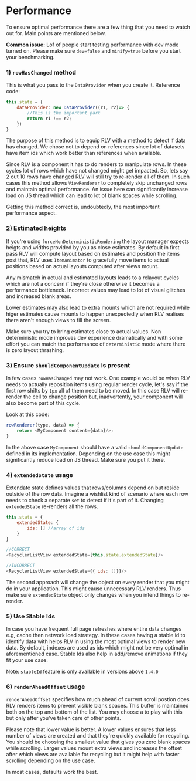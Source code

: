 # Performance
To ensure optimal performance there are a few thing that you need to watch out for. Main points are mentioned below.

**Common issue:** Lof of people start testing performance with dev mode turned on. Please make sure `dev=false` and `minify=true` before you start your benchmarking.

### 1) `rowHasChanged` method
This is what you pass to the `DataProvider` when you create it. Reference code:

```js
this.state = {
    dataProvider: new DataProvider((r1, r2)=> {
        //This is the important part
        return r1 !== r2;
    })
}
```
The purpose of this method is to equip RLV with a method to detect if data has changed. We chose not to depend on references since lot of datasets have item ids which work better than references when available.

Since RLV is a component it has to do renders to manipulate rows. In these cycles lot of rows which have not changed might get impacted. So, lets say 2 out 10 rows have changed RLV will still try to re-render all of them. In such cases this method allows `ViewRenderer` to completely skip unchanged rows and maintain optimal performance. An issue here can significantly increase load on JS thread which can lead to lot of blank spaces while scrolling.

Getting this method correct is, undoubtedly, the most important performance aspect.

### 2) Estimated heights
If you're using `forceNonDeterministicRendering` the layout manager expects heigts and widths provided by you as close estimates. By default in first pass RLV will compute layout based on estimates and position the items post that, RLV uses `ItemAnimator` to gracefully move items to actual positions based on actual layouts computed after views mount.

Any mismatch in actual and estimated layouts leads to a relayout cycles which are not a concern if they're close otherwise it becomes a performance bottleneck. Incorrect values may lead to lot of visual glitches and increased blank areas.

Lower estimates may also lead to extra mounts which are not required while higer estimates cause mounts to happen unexpectedly when RLV realises there aren't enough views to fill the screen.

Make sure you try to bring estimates close to actual values. Non deterministic mode improves dev experience dramatically and with some effort you can match the performance of `deterministic` mode where there is zero layout thrashing.

### 3) Ensure `shouldComponentUpdate` is present
In few cases `rowHasChanged` may not work. One example would be when RLV needs to actually reposition items using regular render cycle, let's say if the first row shifts by `1px` all of them need to be moved. In this case RLV will re-render the cell to change position but, inadvertently, your component will also become part of this cycle. 

Look at this code:

```js
rowRenderer(type, data) => {
    return <MyComponent content={data}/>;
}
```

In the above case `MyComponent` should have a valid `shouldComponentUpdate` defined in its implementation. Depending on the use case this might significantly reduce load on JS thread. Make sure you put it there.

### 4) `extendedState` usage
Extendate state defines values that rows/columns depend on but reside outside of the row data. Imagine a wishlist kind of scenario where each row needs to check a separate `set` to detect if it's part of it. Changing `extendedState` re-renders all the rows.

```js
this.state = {
    extendedState: {
        ids: [] //array of ids
    }
}

//CORRECT
<RecyclerListView extendedState={this.state.extendedState}/>

//INCORRECT
<RecyclerListView extendedState={{ ids: []}}/>
```

The second approach will change the object on every render that you might do in your application. This might cause unnecessary RLV renders. Thus make sure `extendedState` object only changes when you intend things to re-render.

### 5) Use Stable Ids
In case you have frequent full page refreshes where entire data changes e.g, cache then network load strategy. In these cases having a stable id to identify data with helps RLV in using the most optimal views to render new data. By default, indexes are used as ids which might not be very optimal in aforementioned case. Stable Ids also help in add/remove animations if they fit your use case.

Note: `stableId` feature is only available in versions above `1.4.0`

### 6) `renderAheadOffset` usage
`renderAheadOffset` specifies how much ahead of current scroll postion does RLV renders items to prevent visible blank spaces. This buffer is maintained both on the top and bottom of the list. You may choose a to play with this but only after you've taken care of other points.

Please note that lower value is better. A lower values ensures that less number of views are created and that they're quickly available for recycling. You should be choosing the smallest value that gives you zero blank spaces while scrolling.
Larger values mount extra views and increases the offset after which views are available for recycling but it might help with faster scrolling depending on the use case.

In most cases, defaults work the best.
